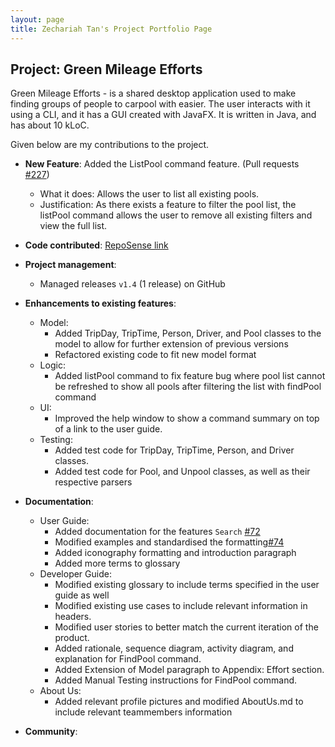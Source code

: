 ```yaml
---
layout: page
title: Zechariah Tan's Project Portfolio Page
---
```


## Project: Green Mileage Efforts
Green Mileage Efforts - is a shared desktop application used to make finding groups of people to carpool with easier.
The user interacts with it using a CLI, and it has a GUI created with JavaFX. It is written in Java, and has about
10 kLoC.

Given below are my contributions to the project.

* **New Feature**: Added the ListPool command feature. (Pull requests [\#227](https://github.com/AY2021S2-CS2103T-W10-1/tp/pull/227))
    * What it does: Allows the user to list all existing pools.
    * Justification: As there exists a feature to filter the pool list, the listPool command allows the user to remove all existing filters and view the full list.

* **Code contributed**: [RepoSense link](https://nus-cs2103-ay2021s2.github.io/tp-dashboard/?search=zechariah&sort=groupTitle&sortWithin=title&timeframe=commit&mergegroup=&groupSelect=groupByRepos&breakdown=true&checkedFileTypes=docs~functional-code~test-code~other&since=2021-02-19&tabOpen=true&tabType=authorship&zFR=false&tabAuthor=ZechariahTan&tabRepo=AY2021S2-CS2103T-W10-1%2Ftp%5Bmaster%5D&authorshipIsMergeGroup=false&authorshipFileTypes=docs)

* **Project management**:
  * Managed releases `v1.4` (1 release) on GitHub

* **Enhancements to existing features**:
  * Model:
    * Added TripDay, TripTime, Person, Driver, and Pool classes to the model to allow for further extension of previous versions
    * Refactored existing code to fit new model format
  * Logic:
    * Added listPool command to fix feature bug where pool list cannot be refreshed to show all pools after filtering the list with findPool command
  * UI: 
    * Improved the help window to show a command summary on top of a link to the user guide.
  * Testing:
    * Added test code for TripDay, TripTime, Person, and Driver classes.
    * Added test code for Pool, and Unpool classes, as well as their respective parsers

* **Documentation**:
  * User Guide:
    * Added documentation for the features `Search` [\#72]()
    * Modified examples and standardised the formatting[\#74]()
    * Added iconography formatting and introduction paragraph
    * Added more terms to glossary
  * Developer Guide:
    * Modified existing glossary to include terms specified in the user guide as well
    * Modified existing use cases to include relevant information in headers.
    * Modified user stories to better match the current iteration of the product.
    * Added rationale, sequence diagram, activity diagram, and explanation for FindPool command.
    * Added Extension of Model paragraph to Appendix: Effort section.
    * Added Manual Testing instructions for FindPool command.
  * About Us:
    * Added relevant profile pictures and modified AboutUs.md to include relevant teammembers information

* **Community**:

